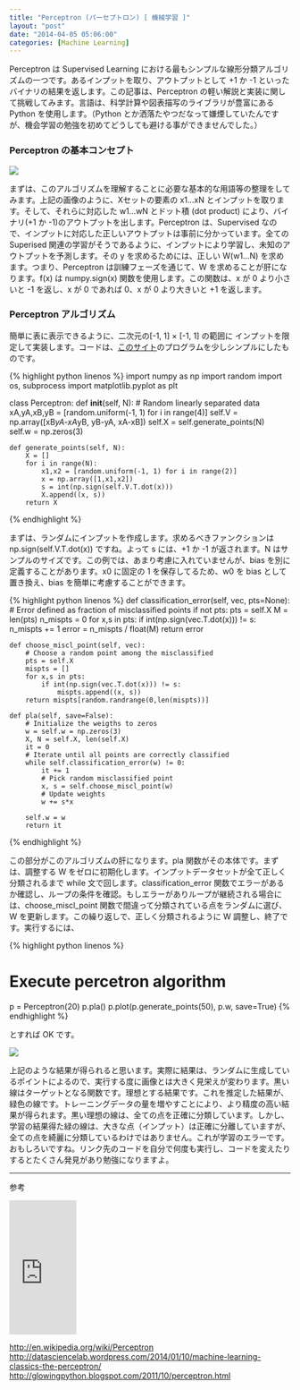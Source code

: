 ```yaml
---
title: "Perceptron (パーセプトロン) [ 機械学習 ]"
layout: "post"
date: "2014-04-05 05:06:00"
categories: [Machine Learning]
---
```


Perceptron は Supervised Learning における最もシンプルな線形分類アルゴリズムの一つです。あるインプットを取り、アウトプットとして +1 か -1 といったバイナリの結果を返します。この記事は、Perceptron の軽い解説と実装に関して挑戦してみます。言語は、科学計算や図表描写のライブラリが豊富にある Python を使用します。（Python とか洒落たやつだなって嫌煙していたんですが、機会学習の勉強を初めてどうしても避ける事ができませんでした。）

### Perceptron の基本コンセプト

![](http://3.bp.blogspot.com/-CLFNoOju93E/Uz-L9I4xe6I/AAAAAAAAARY/nZ6f5ZJHUfI/s1600/300px-Perceptron.svg.png)

まずは、このアルゴリズムを理解することに必要な基本的な用語等の整理をしてみます。上記の画像のように、Xセットの要素の x1…xN とインプットを取ります。そして、それらに対応した w1…wN とドット積 (dot product) により、バイナリ(+1 か -1)のアウトプットを出します。Perceptron は、Supervised なので、インプットに対応した正しいアウトプットは事前に分かっています。全てのSuperised 関連の学習がそうであるように、インプットにより学習し、未知のアウトプットを予測します。その y を求めるためには、正しい W(w1…N) を求めます。つまり、Perceptron は訓練フェーズを通じて、W を求めることが肝になります。f(x) は numpy.sign(x) 関数を使用します。この関数は、x が 0 より小さいと -1 を返し、x が 0 であれば 0、x が 0 より大きいと +1 を返します。

### Perceptron アルゴリズム

簡単に表に表示できるように、二次元の[-1, 1] × [-1, 1] の範囲に インプットを限定して実装します。コードは、[このサイト](http://datasciencelab.wordpress.com/2014/01/10/machine-learning-classics-the-perceptron/)のプログラムを少しシンプルにしたものです。

{% highlight python linenos %}
import numpy as np
import random
import os, subprocess
import matplotlib.pyplot as plt
  
class Perceptron:
    def __init__(self, N):
        # Random linearly separated data
        xA,yA,xB,yB = [random.uniform(-1, 1) for i in range(4)]
        self.V = np.array([xB*yA-xA*yB, yB-yA, xA-xB])
        self.X = self.generate_points(N)       
        self.w = np.zeros(3)
  
    def generate_points(self, N):
        X = []
        for i in range(N):
            x1,x2 = [random.uniform(-1, 1) for i in range(2)]
            x = np.array([1,x1,x2])
            s = int(np.sign(self.V.T.dot(x)))
            X.append((x, s))
        return X
{% endhighlight %}

まずは、ランダムにインプットを作成します。求めるべきファンクションは np.sign(self.V.T.dot(x)) ですね。よって s には、+1 か -1 が返されます。N はサンプルのサイズです。この例では、あまり考慮に入れていませんが、bias を別に定義することがあります。x0 に固定の 1 を保存してるため、w0 を bias として置き換え、bias を簡単に考慮することができます。

{% highlight python linenos %}
def classification_error(self, vec, pts=None):
        # Error defined as fraction of misclassified points
        if not pts:
            pts = self.X
        M = len(pts)
        n_mispts = 0
        for x,s in pts:
            if int(np.sign(vec.T.dot(x))) != s:
                n_mispts += 1
        error = n_mispts / float(M)
        return error
  
    def choose_miscl_point(self, vec):
        # Choose a random point among the misclassified
        pts = self.X
        mispts = []
        for x,s in pts:
            if int(np.sign(vec.T.dot(x))) != s:
                mispts.append((x, s))
        return mispts[random.randrange(0,len(mispts))]
  
    def pla(self, save=False):
        # Initialize the weigths to zeros
        w = self.w = np.zeros(3)
        X, N = self.X, len(self.X)
        it = 0
        # Iterate until all points are correctly classified
        while self.classification_error(w) != 0:
            it += 1            
            # Pick random misclassified point
            x, s = self.choose_miscl_point(w)
            # Update weights
            w += s*x
 
        self.w = w
        return it
{% endhighlight %}

この部分がこのアルゴリズムの肝になります。pla 関数がその本体です。まずは、調整する W をゼロに初期化します。インプットデータセットが全て正しく分類されるまで while 文で回します。classification_error 関数でエラーがあるか確認し、ループの条件を確認。もしエラーがありループが継続される場合には、choose_miscl_point 関数で間違って分類されている点をランダムに選び、W を更新します。この繰り返しで、正しく分類されるように W 調整し、終了です。実行するには、

{% highlight python linenos %}
# Execute percetron algorithm
p = Perceptron(20)
p.pla()
p.plot(p.generate_points(50), p.w, save=True)
{% endhighlight %}

とすれば OK です。

![](http://2.bp.blogspot.com/-DorLWvft0LU/Uz-NGJR_pPI/AAAAAAAAARk/tzeMyhEFHVc/s1600/Screen+Shot+2014-04-04+at+9.18.40+PM.png)

上記のような結果が得られると思います。実際に結果は、ランダムに生成しているポイントによるので、実行する度に画像とは大きく見栄えが変わります。黒い線はターゲットとなる関数です。理想とする結果です。これを推定した結果が、緑色の線です。トレーニングデータの量を増やすことにより、より精度の高い結果が得られます。黒い理想の線は、全ての点を正確に分類しています。しかし、学習の結果得た緑の線は、大きな点（インプット）は正確に分離していますが、全ての点を綺麗に分類しているわけではありません。これが学習のエラーです。おもしろいですね。リンク先のコードを自分で何度も実行し、コードを変えたりするとたくさん発見があり勉強になりますよ。

*** 

参考

<iframe frameborder="0" marginheight="0" marginwidth="0" scrolling="no" src="http://rcm-fe.amazon-adsystem.com/e/cm?t=komchax-22&amp;o=9&amp;p=8&amp;l=as1&amp;asins=0262018020&amp;ref=tf_til&amp;fc1=000000&amp;IS2=1&amp;lt1=_blank&amp;m=amazon&amp;lc1=0000FF&amp;bc1=000000&amp;bg1=FFFFFF&amp;f=ifr" style="height: 240px; width: 120px;"></iframe>

http://en.wikipedia.org/wiki/Perceptron<br />
http://datasciencelab.wordpress.com/2014/01/10/machine-learning-classics-the-perceptron/<br />
http://glowingpython.blogspot.com/2011/10/perceptron.html


